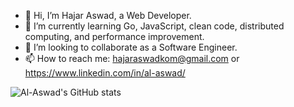 - 👋 Hi, I’m Hajar Aswad, a Web Developer.
- 🌱 I’m currently learning Go, JavaScript, clean code, distributed computing, and performance improvement.
- 💞️ I’m looking to collaborate as a Software Engineer.
- 📫 How to reach me: hajaraswadkom@gmail.com or https://www.linkedin.com/in/al-aswad/


![Al-Aswad's GitHub stats](https://github-readme-stats.vercel.app/api?username=al-aswad&show_icons=true&theme=radical)


